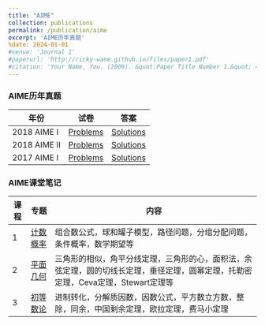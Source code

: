 ```yaml
---
title: "AIME"
collection: publications
permalink: /publication/aime
excerpt: 'AIME历年真题'
%date: 2024-01-01
#venue: 'Journal 1'
#paperurl: 'http://ricky-wane.github.io/files/paper1.pdf'
#citation: 'Your Name, You. (2009). &quot;Paper Title Number 1.&quot; <i>Journal 1</i>. 1(1).'
---
```


### AIME历年真题

|年份| 试卷           |        答案                                                       |
|----------| --------      |  ------ |
|2018 AIME I| [Problems](https://ricky-wane.github.io/files/2018_AIMEI_Problems.pdf)   | [Solutions](https://ricky-wane.github.io/files/2018_AIMEI_Solutions.pdf)                       |
|2018 AIME II| [Problems](https://ricky-wane.github.io/files/2018_AIMEII_Problems.pdf)   | [Solutions](https://ricky-wane.github.io/files/2018_AIMEII_Solutions.pdf)                          |
|2017 AIME I| [Problems](https://ricky-wane.github.io/files/2017_AIMEI_Problems.pdf)    | [Solutions](https://ricky-wane.github.io/files/2017_AIMEI_Solutions.pdf)                         |



### AIME课堂笔记

|课程| 专题           |        内容                                                      |
|----------| -------------      |  -------- |
|1| [计数概率](https://ricky-wane.github.io/files/AIME_1_notes.pdf)   |    组合数公式，球和罐子模型，路径问题，分组分配问题，条件概率，数学期望等                    |
|2| [平面几何](https://ricky-wane.github.io/files/AIME_2_notes.pdf)   |                    三角形的相似，角平分线定理，三角形的心，面积法，余弦定理，圆的切线长定理，垂径定理，圆幂定理，托勒密定理，Ceva定理，Stewart定理等         |
|3| [初等数论](https://ricky-wane.github.io/files/AIME_2_notes.pdf)    |      进制转化，分解质因数，因数公式，平方数立方数，整除，同余，中国剩余定理，欧拉定理，费马小定理                   |


